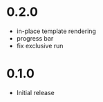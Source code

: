 # 0.2.0

- in-place template rendering
- progress bar
- fix exclusive run

# 0.1.0

- Initial release